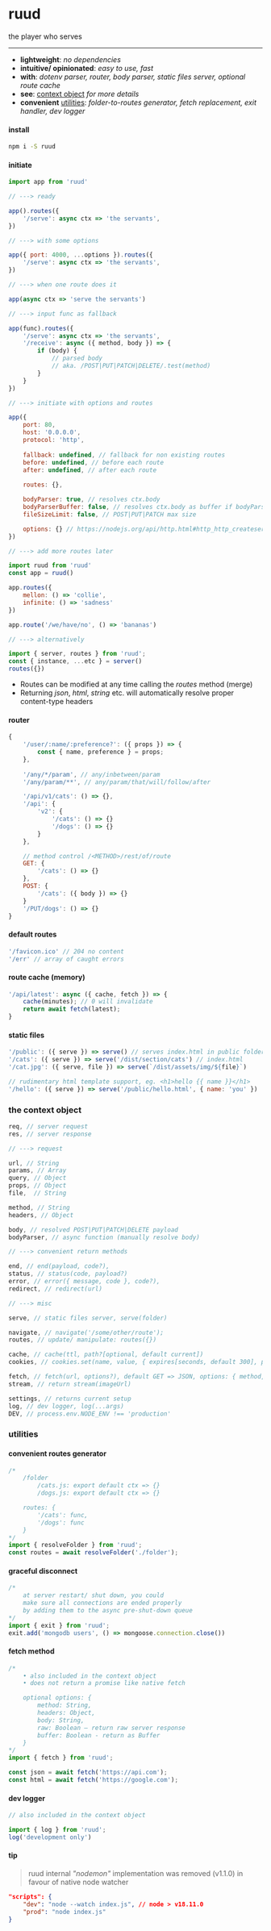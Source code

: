 # ruud

the player who serves

---

- **lightweight**: _no dependencies_
- **intuitive/ opinionated**: _easy to use, fast_
- **with**: _dotenv parser, router, body parser, static files server, optional route cache_
- **see**: [context object](#ctx) _for more details_
- **convenient** [utilities](#util): _folder-to-routes generator, fetch replacement, exit handler, dev logger_

#### install
```sh
npm i -S ruud
```

#### initiate 
```js
import app from 'ruud'

// ---> ready 

app().routes({
    '/serve': async ctx => 'the servants',
})

// ---> with some options

app({ port: 4000, ...options }).routes({
    '/serve': async ctx => 'the servants',
})

// ---> when one route does it

app(async ctx => 'serve the servants')

// ---> input func as fallback

app(func).routes({
    '/serve': async ctx => 'the servants',
    '/receive': async ({ method, body }) => {
        if (body) {
            // parsed body
            // aka. /POST|PUT|PATCH|DELETE/.test(method)
        }
    }
})

// ---> initiate with options and routes

app({
    port: 80, 
    host: '0.0.0.0',
    protocol: 'http',
    
    fallback: undefined, // fallback for non existing routes
    before: undefined, // before each route
    after: undefined, // after each route
    
    routes: {}, 

    bodyParser: true, // resolves ctx.body
    bodyParserBuffer: false, // resolves ctx.body as buffer if bodyParser is active
    fileSizeLimit: false, // POST|PUT|PATCH max size

    options: {} // https://nodejs.org/api/http.html#http_http_createserver_options_requestlistener
})

// ---> add more routes later

import ruud from 'ruud'
const app = ruud()

app.routes({
    mellon: () => 'collie',
    infinite: () => 'sadness'
})

app.route('/we/have/no', () => 'bananas')

// ---> alternatively

import { server, routes } from 'ruud';
const { instance, ...etc } = server()
routes({})

```
- Routes can be modified at any time calling the _routes_ method  (merge)
- Returning _json_, _html_, _string_ etc. will automatically resolve proper content-type headers

#### router
```js
{
    '/user/:name/:preference?': ({ props }) => {
        const { name, preference } = props;
    },
    
    '/any/*/param', // any/inbetween/param
    '/any/param/**', // any/param/that/will/follow/after

    '/api/v1/cats': () => {},
    '/api': {
        'v2': {
            '/cats': () => {}
            '/dogs': () => {}
        }
    },

    // method control /<METHOD>/rest/of/route
    GET: {
        '/cats': () => {}
    },
    POST: {
        '/cats': ({ body }) => {}
    }
    '/PUT/dogs': () => {} 
}
```

#### default routes
```js
'/favicon.ico' // 204 no content
'/err' // array of caught errors
```

#### route cache (memory)
```js
'/api/latest': async ({ cache, fetch }) => {
    cache(minutes); // 0 will invalidate
    return await fetch(latest);
}
```

#### static files
```js
'/public': ({ serve }) => serve() // serves index.html in public folder
'/cats': ({ serve }) => serve('/dist/section/cats') // index.html
'/cat.jpg': ({ serve, file }) => serve(`/dist/assets/img/${file}`)

// rudimentary html template support, eg. <h1>hello {{ name }}</h1>
'/hello': ({ serve }) => serve('/public/hello.html', { name: 'you' })

```

### <a name="ctx">the context object</a>
```js
req, // server request
res, // server response

// ---> request

url, // String
params, // Array
query, // Object
props, // Object
file,  // String

method, // String
headers, // Object

body, // resolved POST|PUT|PATCH|DELETE payload
bodyParser, // async function (manually resolve body)

// ---> convenient return methods

end, // end(payload, code?),
status, // status(code, payload?)
error, // error({ message, code }, code?),
redirect, // redirect(url)

// ---> misc

serve, // static files server, serve(folder)

navigate, // navigate('/some/other/route');
routes, // update/ manipulate: routes({})

cache, // cache(ttl, path?[optional, default current])
cookies, // cookies.set(name, value, { expires[seconds, default 300], path[default '/'], SameSite[default 'none'], Secure[default true], domain, HttpOnly, ... }?), cookies.get(name), cookies.del(name)     

fetch, // fetch(url, options?), default GET => JSON, options: { method, headers, body }
stream, // return stream(imageUrl)

settings, // returns current setup
log, // dev logger, log(...args)
DEV, // process.env.NODE_ENV !== 'production'
```

### <a name="util">utilities</a>

#### convenient routes generator
```js
/*
    /folder
        /cats.js: export default ctx => {}
        /dogs.js: export default ctx => {}

    routes: { 
        '/cats': func,
        '/dogs': func
    }
*/
import { resolveFolder } from 'ruud';
const routes = await resolveFolder('./folder');
```

#### graceful disconnect
```js
/*
    at server restart/ shut down, you could
    make sure all connections are ended properly 
    by adding them to the async pre-shut-down queue
*/
import { exit } from 'ruud';
exit.add('mongodb users', () => mongoose.connection.close())

```

#### fetch method
```js
/*
    • also included in the context object
    • does not return a promise like native fetch

    optional options: {
        method: String,
        headers: Object,
        body: String,
        raw: Boolean – return raw server response
        buffer: Boolean - return as Buffer
    }
*/
import { fetch } from 'ruud';

const json = await fetch('https://api.com');
const html = await fetch('https://google.com');
```

#### dev logger
```js
// also included in the context object

import { log } from 'ruud';
log('development only')
```

#### tip
> ruud internal _"nodemon"_ implementation was removed (v1.1.0) in favour of native node watcher 
```json
"scripts": {
    "dev": "node --watch index.js", // node > v18.11.0
    "prod": "node index.js"
}
```